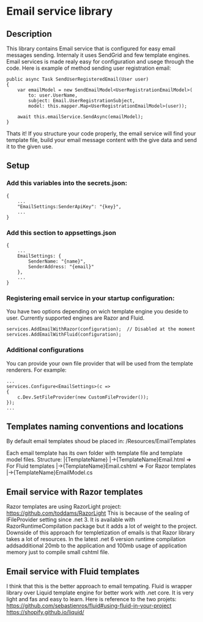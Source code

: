 ﻿# Email service library

## Description
This library contains Email service that is configured for easy email messages sending.
Internaly it uses SendGrid and few template engines. Email services is made realy easy
for configuration and usege through the code. Here is example of method sending user 
registration email: 
```
public async Task SendUserRegisteredEmail(User user)
{
    var emailModel = new SendEmailModel<UserRegistrationEmailModel>(
        to: user.UserName,
        subject: Email.UserRegistrationSubject,
        model: this.mapper.Map<UserRegistrationEmailModel>(user));

    await this.emailService.SendAsync(emailModel);
}
```
Thats it! If you structure your code properly, the email service will find your template 
file, build your email message content with the give data and send it to the given use. 

## Setup
### Add this variables into the secrets.json:
```
{
	...
	"EmailSettings:SenderApiKey": "{key}",
	...
}
```

### Add this section to appsettings.json
```
{
	...
	EmailSettings: {
		SenderName: "{name}",
		SenderAddress: "{email}"
	},
	...
}
```

### Registering email service in your startup configuration:
You have two options depending on wich template engine you 
deside to user. Currently supported engines are Razor and Fluid.
```
services.AddEmailWithRazor(configuration);  // Disabled at the moment
services.AddEmailWithFluid(configuration);
```

### Additional configurations
You can provide your own file provider that will be used from
the template renderers. For example:
```
...
services.Configure<EmailSettings>(c =>
{
    c.Dev.SetFileProvider(new CustomFileProvider());
});
...
```

## Templates naming conventions and locations
By default email templates shoud be placed in:
/Resources/EmailTemplates

Each email template has its own folder with template
file and template model files. Structure:
|{TemplateName}
|->{TemplateName}Email.html  => For Fluid templates
|->{TemplateName}Email.cshtml => For Razor templates
|->{TemplateName}EmailModel.cs

## Email service with Razor templates
Razor templates are using RazorLight project: https://github.com/toddams/RazorLight
This is because of the sealing of IFileProvider setting since .net 3.
It is available with RazorRuntimeCompilation package but it adds a lot of weight to the project.
Downside of this approach for templetization of emails is that Razor library takes a lot of 
resources. In the latest .net 6 version runtime compilation addsadditional 20mb to the 
application and 100mb usage of application memory just to compile small cshtml file. 

## Email service with Fluid templates
I think that this is the better approach to email tempating. Fluid is wrapper library
over Liquid template engine for better work with .net core. It is very light and fas 
and easy to learn. Here is reference to the two projets:
https://github.com/sebastienros/fluid#using-fluid-in-your-project
https://shopify.github.io/liquid/
